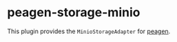 # peagen-storage-minio

This plugin provides the `MinioStorageAdapter` for [peagen](https://pypi.org/project/peagen/).
